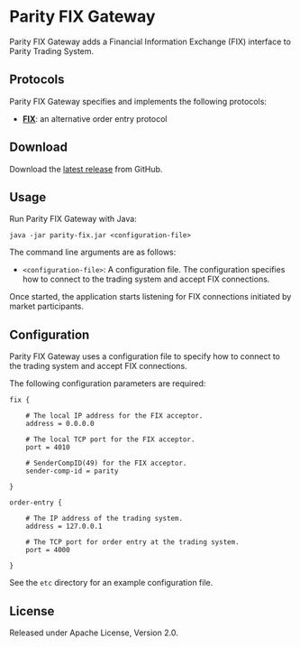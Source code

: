Parity FIX Gateway
==================

Parity FIX Gateway adds a Financial Information Exchange (FIX) interface to
Parity Trading System.


Protocols
---------

Parity FIX Gateway specifies and implements the following protocols:

- [**FIX**](doc/FIX.md): an alternative order entry protocol


Download
--------

Download the [latest release][] from GitHub.

  [latest release]: https://github.com/paritytrading/parity/releases/latest


Usage
-----

Run Parity FIX Gateway with Java:

```
java -jar parity-fix.jar <configuration-file>
```

The command line arguments are as follows:

- `<configuration-file>`: A configuration file. The configuration specifies
  how to connect to the trading system and accept FIX connections.

Once started, the application starts listening for FIX connections initiated
by market participants.


Configuration
-------------

Parity FIX Gateway uses a configuration file to specify how to connect to the
trading system and accept FIX connections.

The following configuration parameters are required:

```
fix {

    # The local IP address for the FIX acceptor.
    address = 0.0.0.0

    # The local TCP port for the FIX acceptor.
    port = 4010

    # SenderCompID(49) for the FIX acceptor.
    sender-comp-id = parity

}

order-entry {

    # The IP address of the trading system.
    address = 127.0.0.1

    # The TCP port for order entry at the trading system.
    port = 4000

}
```

See the `etc` directory for an example configuration file.


License
-------

Released under Apache License, Version 2.0.
